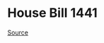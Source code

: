 # House Bill 1441

[Source](http://lawfilesext.leg.wa.gov/biennium/2021-22/Xml/Bills/House%20Bills/1441.xml)